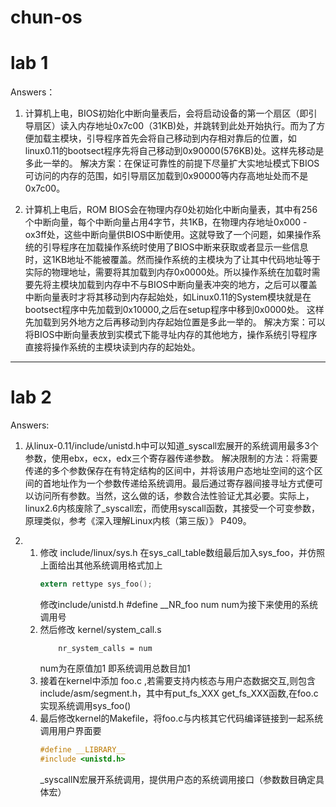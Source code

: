 # chun-os
lab 1
===
Answers：
1. 计算机上电，BIOS初始化中断向量表后，会将启动设备的第一个扇区（即引导扇区）读入内存地址0x7c00（31KB)处，并跳转到此处开始执行。而为了方便加载主模块，引导程序首先会将自己移动到内存相对靠后的位置，如linux0.11的bootsect程序先将自己移动到0x90000(576KB)处。这样先移动是多此一举的。
    解决方案：在保证可靠性的前提下尽量扩大实地址模式下BIOS可访问的内存的范围，如引导扇区加载到0x90000等内存高地址处而不是0x7c00。
 
2. 计算机上电后，ROM BIOS会在物理内存0处初始化中断向量表，其中有256个中断向量，每个中断向量占用4字节，共1KB，在物理内存地址0x000 - ox3ff处，这些中断向量供BIOS中断使用。这就导致了一个问题，如果操作系统的引导程序在加载操作系统时使用了BIOS中断来获取或者显示一些信息时，这1KB地址不能被覆盖。然而操作系统的主模块为了让其中代码地址等于实际的物理地址，需要将其加载到内存0x0000处。所以操作系统在加载时需要先将主模块加载到内存中不与BIOS中断向量表冲突的地方，之后可以覆盖中断向量表时才将其移动到内存起始处，如Linux0.11的System模块就是在bootsect程序中先加载到0x10000,之后在setup程序中移到0x0000处。 这样先加载到另外地方之后再移动到内存起始位置是多此一举的。
    解决方案：可以将BIOS中断向量表放到实模式下能寻址内存的其他地方，操作系统引导程序直接将操作系统的主模块读到内存的起始处。
___
lab 2 
===
Answers:
1. 从linux-0.11/include/unistd.h中可以知道_syscall宏展开的系统调用最多3个参数，使用ebx，ecx，edx三个寄存器传递参数。
    解决限制的方法：将需要传递的多个参数保存在有特定结构的区间中，并将该用户态地址空间的这个区间的首地址作为一个参数传递给系统调用。最后通过寄存器间接寻址方式便可以访问所有参数。当然，这么做的话，参数合法性验证尤其必要。实际上，linux2.6内核废除了_syscall宏，而使用syscall函数，其接受一个可变参数，原理类似，参考《深入理解Linux内核（第三版）》 P409。

2.
    1. 修改 include/linux/sys.h 在sys_call_table数组最后加入sys_foo，并仿照上面给出其他系统调用格式加上
        ```c
        extern rettype sys_foo();
        ```
        修改include/unistd.h #define __NR_foo num num为接下来使用的系统调用号
    2. 然后修改 kernel/system_call.s  
        ```
            nr_system_calls = num
        ```
        num为在原值加1 即系统调用总数目加1
    3. 接着在kernel中添加 foo.c ,若需要支持内核态与用户态数据交互,则包含include/asm/segment.h，其中有put_fs_XXX  get_fs_XXX函数,在foo.c实现系统调用sys_foo()
    4. 最后修改kernel的Makefile，将foo.c与内核其它代码编译链接到一起系统调用用户界面要 
        ```c
        #define __LIBRARY__
        #include <unistd.h>
        ```
        _syscallN宏展开系统调用，提供用户态的系统调用接口（参数数目确定具体宏）



